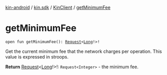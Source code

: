 [kin-android](../../index.md) / [kin.sdk](../index.md) / [KinClient](index.md) / [getMinimumFee](./get-minimum-fee.md)

# getMinimumFee

`open fun getMinimumFee(): `[`Request`](../../kin.utils/-request/index.md)`<`[`Long`](https://kotlinlang.org/api/latest/jvm/stdlib/kotlin/-long/index.html)`!>!`

Get the current minimum fee that the network charges per operation. This value is expressed in stroops.

**Return**
[Request](../../kin.utils/-request/index.md)&lt;[Long](https://kotlinlang.org/api/latest/jvm/stdlib/kotlin/-long/index.html)!&gt;!: `Request<Integer>` - the minimum fee.

